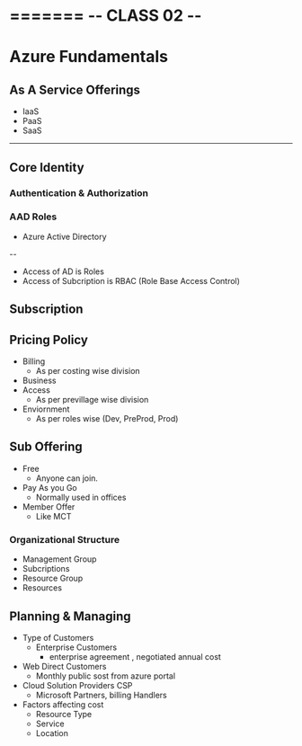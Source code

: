 =======
-- CLASS 02 --
=======
# Azure Fundamentals

## As A Service Offerings 
- IaaS
- PaaS
- SaaS 
  
--------------

## Core Identity

### Authentication & Authorization

### AAD Roles 
- Azure Active Directory 


--
- Access of AD is Roles
- Access of Subcription is RBAC (Role Base Access Control)
  
## Subscription 



## Pricing Policy 

- Billing 
  - As per costing wise division
- Business
- Access 
  - As per previllage wise division 
- Enviornment
  - As per roles wise (Dev, PreProd, Prod)

## Sub Offering
- Free
  - Anyone can join.
- Pay As you Go 
  - Normally used in offices
- Member Offer 
  - Like MCT

### Organizational Structure 
- Management Group 
- Subcriptions
- Resource Group
- Resources


## Planning & Managing 
- Type of Customers 
  - Enterprise Customers 
    - enterprise agreement , negotiated annual cost
- Web Direct Customers  
  - Monthly public sost from azure portal
- Cloud Solution Providers CSP 
  - Microsoft Partners, billing Handlers 
- Factors affecting cost
  - Resource Type
  - Service 
  - Location






















